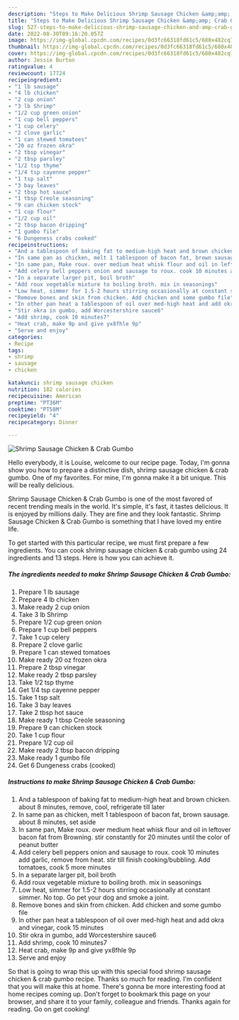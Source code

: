 ```yaml
---
description: "Steps to Make Delicious Shrimp Sausage Chicken &amp;amp; Crab Gumbo"
title: "Steps to Make Delicious Shrimp Sausage Chicken &amp;amp; Crab Gumbo"
slug: 527-steps-to-make-delicious-shrimp-sausage-chicken-and-amp-crab-gumbo
date: 2022-08-30T09:16:20.057Z
image: https://img-global.cpcdn.com/recipes/0d3fc66318fd61c5/680x482cq70/shrimp-sausage-chicken-crab-gumbo-recipe-main-photo.jpg
thumbnail: https://img-global.cpcdn.com/recipes/0d3fc66318fd61c5/680x482cq70/shrimp-sausage-chicken-crab-gumbo-recipe-main-photo.jpg
cover: https://img-global.cpcdn.com/recipes/0d3fc66318fd61c5/680x482cq70/shrimp-sausage-chicken-crab-gumbo-recipe-main-photo.jpg
author: Jessie Burton
ratingvalue: 4
reviewcount: 17724
recipeingredient:
- "1 lb sausage"
- "4 lb chicken"
- "2 cup onion"
- "3 lb Shrimp"
- "1/2 cup green onion"
- "1 cup bell peppers"
- "1 cup celery"
- "2 clove garlic"
- "1 can stewed tomatoes"
- "20 oz frozen okra"
- "2 tbsp vinegar"
- "2 tbsp parsley"
- "1/2 tsp thyme"
- "1/4 tsp cayenne pepper"
- "1 tsp salt"
- "3 bay leaves"
- "2 tbsp hot sauce"
- "1 tbsp Creole seasoning"
- "9 can chicken stock"
- "1 cup flour"
- "1/2 cup oil"
- "2 tbsp bacon dripping"
- "1 gumbo file"
- "6 Dungeness crabs cooked"
recipeinstructions:
- "And a tablespoon of baking fat to medium-high heat and brown chicken. about 8 minutes, remove, cool, refrigerate till later"
- "In same pan as chicken, melt 1 tablespoon of bacon fat, brown sausage. about 8 minutes, set aside"
- "In same pan, Make roux. over medium heat whisk flour and oil in leftover bacon fat from Browning. stir constantly for 20 minutes until the color of peanut butter"
- "Add celery bell peppers onion and sausage to roux. cook 10 minutes add garlic, remove from heat. stir till finish cooking/bubbling. Add tomatoes, cook 5 more minutes"
- "In a separate larger pit, boil broth"
- "Add roux vegetable mixture to boiling broth. mix in seasonings"
- "Low heat, simmer for 1.5-2 hours stirring occasionally at constant simmer. No top. Go pet your dog and smoke a joint."
- "Remove bones and skin from chicken. Add chicken and some gumbo file"
- "In other pan heat a tablespoon of oil over med-high heat and add okra and vinegar, cook 15 minutes"
- "Stir okra in gumbo, add Worcestershire sauce6"
- "Add shrimp, cook 10 minutes7"
- "Heat crab, make 9p and give yx8fhle 9p"
- "Serve and enjoy"
categories:
- Recipe
tags:
- shrimp
- sausage
- chicken

katakunci: shrimp sausage chicken 
nutrition: 182 calories
recipecuisine: American
preptime: "PT36M"
cooktime: "PT58M"
recipeyield: "4"
recipecategory: Dinner

---
```



![Shrimp Sausage Chicken &amp; Crab Gumbo](https://img-global.cpcdn.com/recipes/0d3fc66318fd61c5/680x482cq70/shrimp-sausage-chicken-crab-gumbo-recipe-main-photo.jpg)

Hello everybody, it is Louise, welcome to our recipe page. Today, I'm gonna show you how to prepare a distinctive dish, shrimp sausage chicken &amp; crab gumbo. One of my favorites. For mine, I'm gonna make it a bit unique. This will be really delicious.

Shrimp Sausage Chicken &amp; Crab Gumbo is one of the most favored of recent trending meals in the world. It's simple, it's fast, it tastes delicious. It is enjoyed by millions daily. They are fine and they look fantastic. Shrimp Sausage Chicken &amp; Crab Gumbo is something that I have loved my entire life.




To get started with this particular recipe, we must first prepare a few ingredients. You can cook shrimp sausage chicken &amp; crab gumbo using 24 ingredients and 13 steps. Here is how you can achieve it.

<!--inarticleads1-->

##### The ingredients needed to make Shrimp Sausage Chicken &amp; Crab Gumbo:

1. Prepare 1 lb sausage
1. Prepare 4 lb chicken
1. Make ready 2 cup onion
1. Take 3 lb Shrimp
1. Prepare 1/2 cup green onion
1. Prepare 1 cup bell peppers
1. Take 1 cup celery
1. Prepare 2 clove garlic
1. Prepare 1 can stewed tomatoes
1. Make ready 20 oz frozen okra
1. Prepare 2 tbsp vinegar
1. Make ready 2 tbsp parsley
1. Take 1/2 tsp thyme
1. Get 1/4 tsp cayenne pepper
1. Take 1 tsp salt
1. Take 3 bay leaves
1. Take 2 tbsp hot sauce
1. Make ready 1 tbsp Creole seasoning
1. Prepare 9 can chicken stock
1. Take 1 cup flour
1. Prepare 1/2 cup oil
1. Make ready 2 tbsp bacon dripping
1. Make ready 1 gumbo file
1. Get 6 Dungeness crabs (cooked)




<!--inarticleads2-->

##### Instructions to make Shrimp Sausage Chicken &amp; Crab Gumbo:

1. And a tablespoon of baking fat to medium-high heat and brown chicken. about 8 minutes, remove, cool, refrigerate till later
1. In same pan as chicken, melt 1 tablespoon of bacon fat, brown sausage. about 8 minutes, set aside
1. In same pan, Make roux. over medium heat whisk flour and oil in leftover bacon fat from Browning. stir constantly for 20 minutes until the color of peanut butter
1. Add celery bell peppers onion and sausage to roux. cook 10 minutes add garlic, remove from heat. stir till finish cooking/bubbling. Add tomatoes, cook 5 more minutes
1. In a separate larger pit, boil broth
1. Add roux vegetable mixture to boiling broth. mix in seasonings
1. Low heat, simmer for 1.5-2 hours stirring occasionally at constant simmer. No top. Go pet your dog and smoke a joint.
1. Remove bones and skin from chicken. Add chicken and some gumbo file
1. In other pan heat a tablespoon of oil over med-high heat and add okra and vinegar, cook 15 minutes
1. Stir okra in gumbo, add Worcestershire sauce6
1. Add shrimp, cook 10 minutes7
1. Heat crab, make 9p and give yx8fhle 9p
1. Serve and enjoy




So that is going to wrap this up with this special food shrimp sausage chicken &amp; crab gumbo recipe. Thanks so much for reading. I'm confident that you will make this at home. There's gonna be more interesting food at home recipes coming up. Don't forget to bookmark this page on your browser, and share it to your family, colleague and friends. Thanks again for reading. Go on get cooking!

